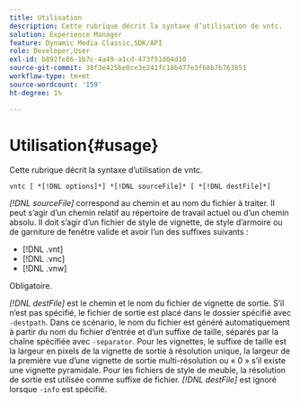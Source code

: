 ```yaml
---
title: Utilisation
description: Cette rubrique décrit la syntaxe d’utilisation de vntc.
solution: Experience Manager
feature: Dynamic Media Classic,SDK/API
role: Developer,User
exl-id: b892fe86-1b7c-4a49-a1cd-473f51d04d10
source-git-commit: 38f3e425be0ce3e241fc18b477e3f68b7b763b51
workflow-type: tm+mt
source-wordcount: '159'
ht-degree: 1%

---
```


# Utilisation{#usage}

Cette rubrique décrit la syntaxe d’utilisation de vntc.

`vntc [ *[!DNL options]*] *[!DNL sourceFile]* [ *[!DNL destFile]*]`

*[!DNL sourceFile]* correspond au chemin et au nom du fichier à traiter. Il peut s’agir d’un chemin relatif au répertoire de travail actuel ou d’un chemin absolu. Il doit s’agir d’un fichier de style de vignette, de style d’armoire ou de garniture de fenêtre valide et avoir l’un des suffixes suivants :

* [!DNL .vnt]
* [!DNL .vnc]
* [!DNL .vnw]

Obligatoire.

*[!DNL destFile]* est le chemin et le nom du fichier de vignette de sortie. S’il n’est pas spécifié, le fichier de sortie est placé dans le dossier spécifié avec `-destpath`. Dans ce scénario, le nom du fichier est généré automatiquement à partir du nom du fichier d’entrée et d’un suffixe de taille, séparés par la chaîne spécifiée avec `-separator`. Pour les vignettes, le suffixe de taille est la largeur en pixels de la vignette de sortie à résolution unique, la largeur de la première vue d’une vignette de sortie multi-résolution ou « 0 » s’il existe une vignette pyramidale. Pour les fichiers de style de meuble, la résolution de sortie est utilisée comme suffixe de fichier. *[!DNL destFile]* est ignoré lorsque `-info` est spécifié.

